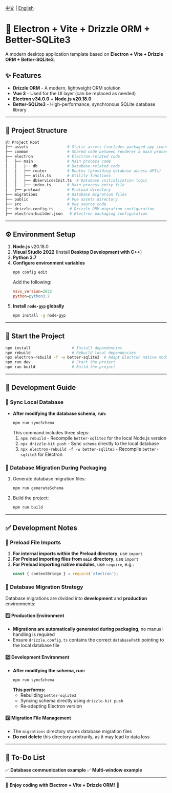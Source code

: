 [ 中文](README.zh.md) | [ English](README.md)


# 🚀 Electron + Vite + Drizzle ORM + Better-SQLite3

A modern desktop application template based on **Electron + Vite + Drizzle ORM + Better-SQLite3**.

## ✨ Features
- **Drizzle ORM** - A modern, lightweight ORM solution
- **Vue 3** - Used for the UI layer (can be replaced as needed)
- **Electron v34.0.0** + **Node.js v20.18.0**
- **Better-SQLite3** - High-performance, synchronous SQLite database library

---

## 📂 Project Structure

```bash
📦 Project Root
├── assets                 # Static assets (includes packaged app icons, Windows only)
├── common                 # Shared code between renderer & main process
├── electron               # Electron-related code
│   ├── main               # Main process code
│   │   ├── db             # Database-related code
│   │   ├── router         # Routes (providing database access APIs)
│   │   ├── utils.ts       # Utility functions
│   │   ├── dbServicesInit.ts  # Database initialization logic
│   │   ├── index.ts       # Main process entry file
│   ├── preload            # Preload directory
├── migrations             # Database migration files
├── public                 # Vue assets directory
├── src                    # Vue source code
├── drizzle.config.ts       # Drizzle ORM migration configuration
├── electron-builder.json   # Electron packaging configuration
```

---

## ⚙️ Environment Setup

1. **Node.js** v20.18.0
2. **Visual Studio 2022** (Install **Desktop Development with C++**)
3. **Python 3.7**
4. **Configure environment variables**
   ```sh
   npm config edit
   ```
   Add the following:
   ```ini
   msvs_version=2022
   python=python3.7
   ```
5. **Install `node-gyp` globally**
   ```sh
   npm install -g node-gyp
   ```

---

## 🚀 Start the Project

```sh
npm install                  # Install dependencies
npm rebuild                  # Rebuild local dependencies
npx electron-rebuild -f -w better-sqlite3  # Adapt Electron native modules
npm run dev                  # Start the project
npm run build                # Build the project
```

---

## 🔨 Development Guide

### **📌 Sync Local Database**
- **After modifying the database schema, run:**
  ```sh
  npm run syncSchema
  ```
  This command includes three steps:
  1. `npm rebuild` - Recompile `better-sqlite3` for the local Node.js version
  2. `npx drizzle-kit push` - Sync `schema` directly to the local database
  3. `npx electron-rebuild -f -w better-sqlite3` - Recompile `better-sqlite3` for Electron

### **📌 Database Migration During Packaging**
1. Generate database migration files:
   ```sh
   npm run generateSchema
   ```
2. Build the project:
   ```sh
   npm run build
   ```

---

## ✅ Development Notes

### **📌 Preload File Imports**
1. **For internal imports within the Preload directory**, use `import`
2. **For Preload importing files from `main` directory**, use `import`
3. **For Preload importing native modules**, use `require`, e.g.:
   ```js
   const { contextBridge } = require('electron');
   ```

### **📌 Database Migration Strategy**
Database migrations are divided into **development** and **production** environments:

#### **1️⃣ Production Environment**
- **Migrations are automatically generated during packaging**, no manual handling is required
- Ensure `drizzle.config.ts` contains the correct `databasePath` pointing to the local database file

#### **2️⃣ Development Environment**
- **After modifying the schema, run:**
  ```sh
  npm run syncSchema
  ```
  **This performs:**
  - Rebuilding `better-sqlite3`
  - Syncing schema directly using `drizzle-kit push`
  - Re-adapting Electron version

#### **3️⃣ Migration File Management**
- The `migrations` directory stores database migration files
- **Do not delete** this directory arbitrarily, as it may lead to data loss

---

## 📌 To-Do List
✅ **Database communication example**
✅ **Multi-window example**

---

🎉 **Enjoy coding with Electron + Vite + Drizzle ORM!** 🚀


